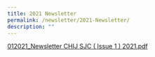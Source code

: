 ```yaml
---
title: 2021 Newsletter
permalink: /newsletter/2021-Newsletter/
description: ""
---
```

[012021_Newsletter CHIJ SJC ( Issue 1 ) 2021.pdf](/files/Newsletters/2021%20Newsletters/CHIJ%20SJC%20Newsletter%202021_Issue%201.pdf)